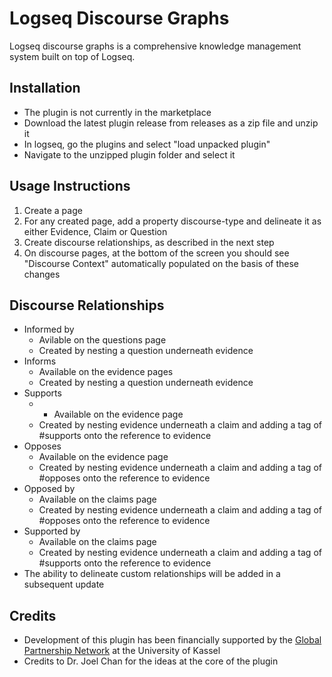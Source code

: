 # Logseq Discourse Graphs
Logseq discourse graphs is a comprehensive knowledge management system built on top of Logseq. 


## Installation
- The plugin is not currently in the marketplace
- Download the latest plugin release from releases as a zip file and unzip it 
- In logseq, go the plugins and select "load unpacked plugin"
- Navigate to the unzipped plugin folder and select it


## Usage Instructions
1. Create a page
2. For any created page, add a property discourse-type and delineate it as either Evidence, Claim or Question
3. Create discourse relationships, as described in the next step
4. On discourse pages, at the bottom of the screen you should see "Discourse Context" automatically populated on the basis of these changes 

## Discourse Relationships
- Informed by
    - Avilable on the questions page
    - Created by nesting a question underneath evidence
- Informs
    - Available on the evidence pages
    - Created by nesting a question underneath evidence
- Supports
    - - Available on the evidence page
    - Created by nesting evidence underneath a claim and adding a tag of #supports onto the reference to evidence
- Opposes
    - Available on the evidence page
    - Created by nesting evidence underneath a claim and adding a tag of #opposes onto the reference to evidence
- Opposed by
    - Available on the claims page
    - Created by nesting evidence underneath a claim and adding a tag of #opposes onto the reference to evidence
- Supported by
    - Available on the claims page
    - Created by nesting evidence underneath a claim and adding a tag of #supports onto the reference to evidence
- The ability to delineate custom relationships will be added in a subsequent update

## Credits
- Development of this plugin has been financially supported by the [Global Partnership Network]( https://www.uni-kassel.de/forschung/global-partnership-network/home) at the University of Kassel
- Credits to Dr. Joel Chan for the ideas at the core of the plugin
